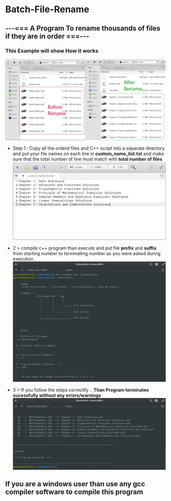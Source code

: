 # Batch-File-Rename

## ---=== A Program To rename thousands of files if they are in order ===---


### This Example will show How it works

![pic1](Screenshot/screenshot1.jpg)



- Step 1 : Copy all the orderd files and C++ script into a separate directory and put your file names on each line in  **custom_name_list.txt** and make sure that the total number of line must match with **total number of files**
![pic2](Screenshot/screenshot2.jpg)



- 2 > compile c++ program than execute and put file **prefix** and **suffix** from starting number to terminating number as you were asked during execution .
![pic3](Screenshot/screenshot3.jpg)



- 3 > If you follow the steps correctlly .. **Than Program terminates sucessfully without any errors/warnings**
![pic4](Screenshot/screenshot4.jpg)

## If you are a windows user than use any gcc compiler software to compile this program
